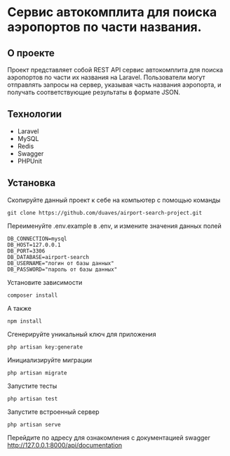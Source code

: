 # Cервис автокомплита для поиска аэропортов по части названия.

## О проекте
Проект представляет собой REST API сервис автокомплита для поиска аэропортов по части их названия на Laravel. Пользователи могут отправлять запросы на сервер, указывая часть названия аэропорта, и получать соответствующие результаты в формате JSON.

## Технологии
- Laravel
- MySQL
- Redis
- Swagger
- PHPUnit

## Установка
Скопируйте данный проект к себе на компьютер с помощью команды
```
git clone https://github.com/duaves/airport-search-project.git
```
Переименуйте .env.example в .env, и измените значения данных полей
```
DB_CONNECTION=mysql
DB_HOST=127.0.0.1
DB_PORT=3306
DB_DATABASE=airport-search
DB_USERNAME="логин от базы данных"
DB_PASSWORD="пароль от базы данных"

```
Установите зависимости
```
composer install
```
А также
```
npm install
```
Сгенерируйте уникальный ключ для приложения
```
php artisan key:generate
```
Инициализируйте миграции
```
php artisan migrate
```
Запустите тесты
```
php artisan test
```
Запустите встроенный сервер
```
php artisan serve
```
Перейдите по адресу для ознакомления с документацией swagger
http://127.0.0.1:8000/api/documentation
